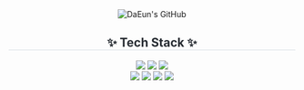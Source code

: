 
 <div class="header" align= "center">
      <img src="https://capsule-render.vercel.app/api?type=transparent&fontColor=F5C0CA&text=DaEun's%20GitHub%20&height=150&fontSize=60&descAlignY=75&descAlign=60" alt="DaEun's GitHub">
    </div>

<div align= "center">
    <h2 style="border-bottom: 1px solid #d8dee4; color: #282d33;"> ✨ Tech Stack ✨ </h2>
    <div style="margin: 0 auto; text-align: center;" align= "center">
<img src="https://img.shields.io/badge/JavaScript-F7DF1E?style=for-the-badge&logo=javascript&logoColor=black"/>
<img src="https://img.shields.io/badge/HTML5-E34F26?style=for-the-badge&logo=HTML5&logoColor=E34F26">
<img src="https://img.shields.io/badge/css-663399?style=for-the-badge&logo=css&logoColor=663399">
      <br/>
<img src="https://img.shields.io/badge/styledcomponents-DB7093?style=for-the-badge&logo=styledcomponents&logoColor=DB7093">
<img src="https://img.shields.io/badge/tailwindcss-06B6D4?style=for-the-badge&logo=tailwindcss&logoColor=06B6D4">
<img src="https://img.shields.io/badge/react-61DAFB?style=for-the-badge&logo=react&logoColor=61DAFB">
<img src="https://img.shields.io/badge/github-181717?style=for-the-badge&logo=github&logoColor=181717">
 </div>
</div><br>
